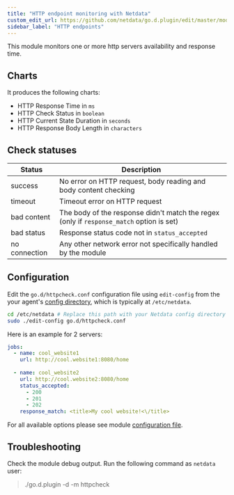 ```yaml
---
title: "HTTP endpoint monitoring with Netdata"
custom_edit_url: https://github.com/netdata/go.d.plugin/edit/master/modules/httpcheck/README.md
sidebar_label: "HTTP endpoints"
---
```




This module monitors one or more http servers availability and response time.

## Charts

It produces the following charts:

-   HTTP Response Time in `ms`
-   HTTP Check Status in `boolean`
-   HTTP Current State Duration in `seconds`
-   HTTP Response Body Length in `characters`

## Check statuses

| Status        | Description|
| ------------- |-------------|
| success      |No error on HTTP request, body reading and body content checking |
| timeout      |Timeout error on HTTP request|
| bad content |The body of the response didn't match the regex (only if `response_match` option is set)|
| bad status |Response status code not in `status_accepted`|
| no connection |Any other network error not specifically handled by the module|


## Configuration

Edit the `go.d/httpcheck.conf` configuration file using `edit-config` from the your agent's [config
directory](agent/step-by-step/step-04.md#find-your-netdataconf-file), which is typically at `/etc/netdata`.

```bash
cd /etc/netdata # Replace this path with your Netdata config directory
sudo ./edit-config go.d/httpcheck.conf
```

Here is an example for 2 servers:

```yaml
jobs:
  - name: cool_website1
    url: http://cool.website1:8080/home
      
  - name: cool_website2
    url: http://cool.website2:8080/home
    status_accepted:
      - 200
      - 201
      - 202
    response_match: <title>My cool website!<\/title>
```

For all available options please see module [configuration file](https://github.com/netdata/go.d.plugin/blob/master/config/go.d/httpcheck.conf).

## Troubleshooting

Check the module debug output. Run the following command as `netdata` user:

> ./go.d.plugin -d -m httpcheck

